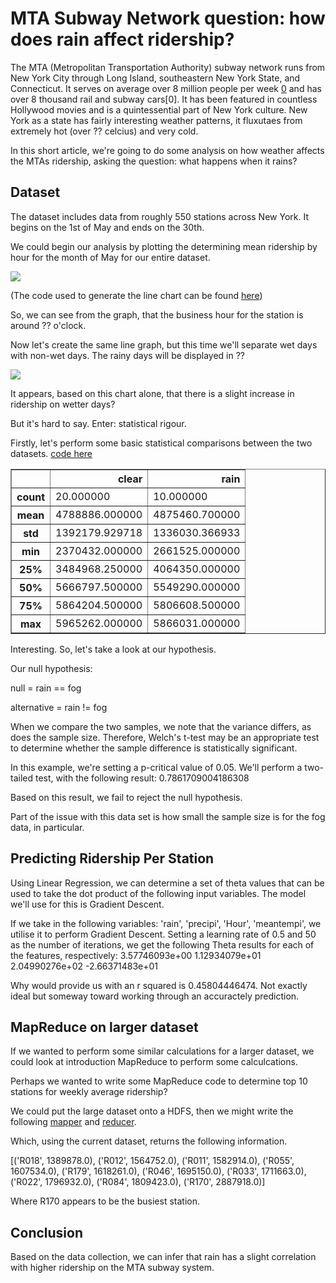 # MTA Subway Network question: how does rain affect ridership?

The MTA (Metropolitan Transportation Authority) subway network runs from New York City through Long Island, southeastern New York State, and Connecticut. It serves on average over 8 million people per week [0](http://web.mta.info/mta/network.htm) and has over 8 thousand rail and subway cars[0]. It has been featured in countless Hollywood movies and is a quintessential part of New York culture. New York as a state has fairly interesting weather patterns, it fluxutaes from extremely hot (over ?? celcius) and very cold. 

In this short article, we're going to do some analysis on how weather affects the MTAs ridership, asking the question: what happens when it rains?

## Dataset

The dataset includes data from roughly 550 stations across New York. It begins on the 1st of May and ends on the 30th. 

We could begin our analysis by plotting the determining mean ridership by hour for the month of May for our entire dataset.

<img src="../images/entries-per-hour.png"></img>

(The code used to generate the line chart can be found [here](./entries_per_hour.py))

So, we can see from the graph, that the business hour for the station is around ?? o'clock.

Now let's create the same line graph, but this time we'll separate wet days with non-wet days. The rainy days will be displayed in ??

<img src="../images/entries-per-hour-wet-to-dry.png"></img>

It appears, based on this chart alone, that there is a slight increase in ridership on wetter days?

But it's hard to say. Enter: statistical rigour.

Firstly, let's perform some basic statistical comparisons between the two datasets. [code here](./compare_datasets.py)

<table border="1" class="dataframe">
  <thead>
    <tr style="text-align: right;">
      <th></th>
      <th>clear</th>
      <th>rain</th>
    </tr>
  </thead>
  <tbody>
    <tr>
      <th>count</th>
      <td>      20.000000</td>
      <td>      10.000000</td>
    </tr>
    <tr>
      <th>mean</th>
      <td> 4788886.000000</td>
      <td> 4875460.700000</td>
    </tr>
    <tr>
      <th>std</th>
      <td> 1392179.929718</td>
      <td> 1336030.366933</td>
    </tr>
    <tr>
      <th>min</th>
      <td> 2370432.000000</td>
      <td> 2661525.000000</td>
    </tr>
    <tr>
      <th>25%</th>
      <td> 3484968.250000</td>
      <td> 4064350.000000</td>
    </tr>
    <tr>
      <th>50%</th>
      <td> 5666797.500000</td>
      <td> 5549290.000000</td>
    </tr>
    <tr>
      <th>75%</th>
      <td> 5864204.500000</td>
      <td> 5806608.500000</td>
    </tr>
    <tr>
      <th>max</th>
      <td> 5965262.000000</td>
      <td> 5866031.000000</td>
    </tr>
  </tbody>
</table>

Interesting. So, let's take a look at our hypothesis.

Our null hypothesis:

null = rain == fog

alternative = rain != fog

When we compare the two samples, we note that the variance differs, as does the sample size. Therefore, Welch's t-test may be an appropriate test to determine whether the sample difference is statistically significant.

In this example, we're setting a p-critical value of 0.05. We'll perform a two-tailed test, with the following result: 0.7861709004186308

Based on this result, we fail to reject the null hypothesis.

Part of the issue with this data set is how small the sample size is for the fog data, in particular.

## Predicting Ridership Per Station

Using Linear Regression, we can determine a set of theta values that can be used to take the dot product of the following input variables. The model we'll use for this is Gradient Descent.

If we take in the following variables: 'rain', 'precipi', 'Hour', 'meantempi', we utilise it to perform Gradient Descent. Setting a learning rate of 0.5 and 50 as the number of iterations, we get the following Theta results for each of the features, respectively: 3.57746093e+00   1.12934079e+01   2.04990276e+02  -2.66371483e+01

Why would provide us with an r squared is 0.45804446474. Not exactly ideal but someway toward working through an accuractely prediction.

## MapReduce on larger dataset

If we wanted to perform some similar calculations for a larger dataset, we could look at introduction MapReduce to perform some calculcations. 

Perhaps we wanted to write some MapReduce code to determine top 10 stations for weekly average ridership?

We could put the large dataset onto a HDFS, then we might write the following [mapper](./mapper.py) and [reducer](./reducer.py).

Which, using the current dataset, returns the following information.

[('R018', 1389878.0), ('R012', 1564752.0), ('R011', 1582914.0), ('R055', 1607534.0), ('R179', 1618261.0), ('R046', 1695150.0), ('R033', 1711663.0), ('R022', 1796932.0), ('R084', 1809423.0), ('R170', 2887918.0)]

Where R170 appears to be the busiest station.

## Conclusion

Based on the data collection, we can infer that rain has a slight correlation with higher ridership on the MTA subway system.

